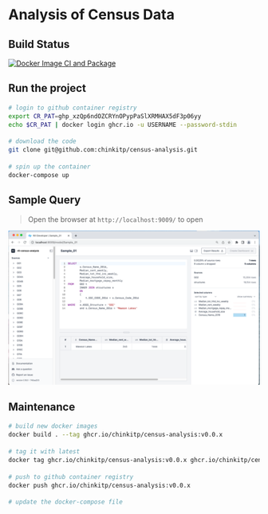 # Analysis of Census Data

## Build Status

[![Docker Image CI and Package](https://github.com/chinkitp/census-analysis/actions/workflows/docker-image.yml/badge.svg)](https://github.com/chinkitp/census-analysis/actions/workflows/docker-image.yml)

## Run the project

```bash
# login to github container registry
export CR_PAT=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
echo $CR_PAT | docker login ghcr.io -u USERNAME --password-stdin

# download the code
git clone git@github.com:chinkitp/census-analysis.git

# spin up the container
docker-compose up
```

## Sample Query

> Open the browser at ```http://localhost:9009/``` to open 

![Sample Rill Census Query](./docs/images/sample_query.png)


## Maintenance

```bash
# build new docker images
docker build . --tag ghcr.io/chinkitp/census-analysis:v0.0.x

# tag it with latest
docker tag ghcr.io/chinkitp/census-analysis:v0.0.x ghcr.io/chinkitp/census-analysis:latest

# push to github container registry
docker push ghcr.io/chinkitp/census-analysis:v0.0.x

# update the docker-compose file

```